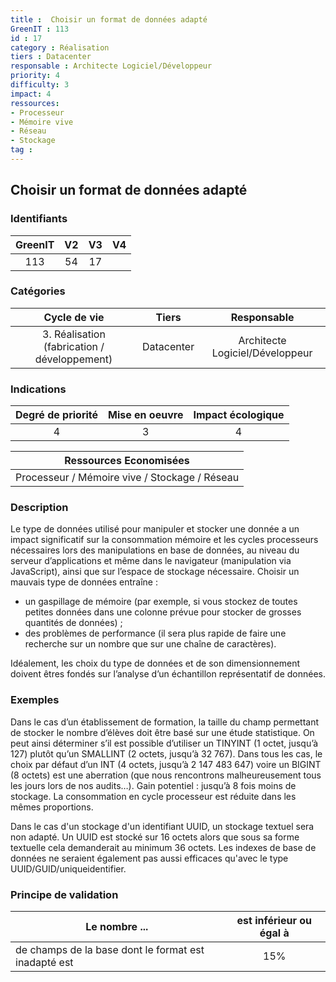 ```yaml
---
title :  Choisir un format de données adapté
GreenIT : 113
id : 17
category : Réalisation
tiers : Datacenter
responsable : Architecte Logiciel/Développeur
priority: 4
difficulty: 3
impact: 4
ressources:
- Processeur
- Mémoire vive
- Réseau
- Stockage
tag :
---
```


## Choisir un format de données adapté

### Identifiants

| GreenIT |  V2  |  V3  |  V4  |
|:-------:|:----:|:----:|:----:|
|  113    | 54  | 17  |      |

### Catégories

| Cycle de vie |  Tiers  |  Responsable  |
|:---------:|:----:|:----:|
| 3. Réalisation (fabrication / développement) | Datacenter | Architecte Logiciel/Développeur |

### Indications

| Degré de priorité |      Mise en oeuvre       |  Impact écologique    |
|:-------------------:|:-------------------------:|:---------------------:|
| 4 | 3 | 4 |

|Ressources Economisées                                      |
|:----------------------------------------------------------:|
|  Processeur / Mémoire vive / Stockage / Réseau  |

### Description

Le type de données utilisé pour manipuler et stocker une donnée a un impact significatif sur la consommation mémoire et
les cycles processeurs nécessaires lors des manipulations en base de données, au niveau du serveur d’applications et même
dans le navigateur (manipulation via JavaScript), ainsi que sur l’espace de stockage nécessaire. Choisir un mauvais type de données entraîne :
 - un gaspillage de mémoire (par exemple, si vous stockez de toutes
petites données dans une colonne prévue pour stocker de grosses quantités de données) ;
 - des problèmes de performance (il sera plus rapide de faire une
recherche sur un nombre que sur une chaîne de caractères).
   
Idéalement, les choix du type de données et de son dimensionnement doivent êtres fondés sur l’analyse d’un échantillon représentatif de données.

### Exemples

Dans le cas d’un établissement de formation, la taille du champ permettant de stocker le nombre d’élèves doit être basé sur une étude statistique.
On peut ainsi déterminer s’il est possible d’utiliser un TINYINT (1 octet, jusqu’à 127) plutôt qu’un SMALLINT (2 octets, jusqu’à 32 767). 
Dans tous les cas, le choix par défaut d’un INT (4 octets, jusqu’à 2 147 483 647) voire un BIGINT (8 octets) est une aberration (que nous rencontrons malheureusement tous les jours lors de nos audits…).
Gain potentiel : jusqu’à 8 fois moins de stockage. La consommation en cycle processeur est réduite dans les mêmes proportions.

Dans le cas d'un stockage d'un identifiant UUID, un stockage textuel sera non adapté. Un UUID est stocké sur 16 octets alors que sous sa forme textuelle cela demanderait au minimum 36 octets. Les indexes de base de données ne seraient également pas aussi efficaces qu'avec le type UUID/GUID/uniqueidentifier.

### Principe de validation

| Le nombre ...     | est inférieur ou égal à   |  
|-------------------|:-------------------------:|
|  de champs de la base dont le format est inadapté est  | 15%  |
